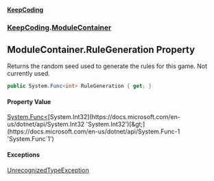 #### [KeepCoding](index.md 'index')
### [KeepCoding](KeepCoding.md 'KeepCoding').[ModuleContainer](KeepCoding_ModuleContainer.md 'KeepCoding.ModuleContainer')
## ModuleContainer.RuleGeneration Property
Returns the random seed used to generate the rules for this game. Not currently used.  
```csharp
public System.Func<int> RuleGeneration { get; }
```
#### Property Value
[System.Func&lt;](https://docs.microsoft.com/en-us/dotnet/api/System.Func-1 'System.Func`1')[System.Int32](https://docs.microsoft.com/en-us/dotnet/api/System.Int32 'System.Int32')[&gt;](https://docs.microsoft.com/en-us/dotnet/api/System.Func-1 'System.Func`1')
#### Exceptions
[UnrecognizedTypeException](KeepCoding_Internal_UnrecognizedTypeException.md 'KeepCoding.Internal.UnrecognizedTypeException')  

